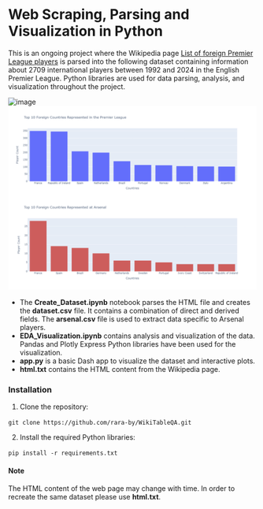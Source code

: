 # Web Scraping, Parsing and Visualization in Python

This is an ongoing project where the Wikipedia page [List of foreign Premier League players](https://en.wikipedia.org/wiki/List_of_foreign_Premier_League_players) is parsed into the following dataset containing information about 2709 international players between 1992 and 2024 in the English Premier League. Python libraries are used for data parsing, analysis, and visualization throughout the project.

![image](https://github.com/rara-by/WikiTableQA/assets/63100531/c4d00815-a4c4-42a9-9b80-5be2d02667f2) ![image](collage1.jpg)


- The **Create_Dataset.ipynb** notebook parses the HTML file and creates the **dataset.csv** file. It contains a combination of direct and derived fields. The **arsenal.csv** file is used to extract data specific to Arsenal players.
- **EDA_Visualization.ipynb** contains analysis and visualization of the data. Pandas and Plotly Express Python libraries have been used for the visualization.
- **app.py** is a basic Dash app to visualize the dataset and interactive plots.
- **html.txt** contains the HTML content from the Wikipedia page.


### Installation

1. Clone the repository:

`git clone https://github.com/rara-by/WikiTableQA.git`

2. Install the required Python libraries:

`pip install -r requirements.txt`


#### Note
The HTML content of the web page may change with time. In order to recreate the same dataset please use **html.txt**.

